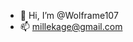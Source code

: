 - 👋 Hi, I’m @Wolframe107
- 📫 millekage@gmail.com

<!---
Wolframe107/Wolframe107 is a ✨ special ✨ repository because its `README.md` (this file) appears on your GitHub profile.
You can click the Preview link to take a look at your changes.
--->
